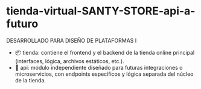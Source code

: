 # tienda-virtual-SANTY-STORE-api-a-futuro
DESARROLLADO PARA DISEÑO DE PLATAFORMAS I
- 📦 tienda: contiene el frontend y el backend de la tienda online principal (interfaces, lógica, archivos estáticos, etc.).
- 🧩 api: módulo independiente diseñado para futuras integraciones o microservicios, con endpoints específicos y lógica separada del núcleo de la tienda.
